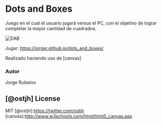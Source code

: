 # Dots and Boxes

Juego en el cual el usuario jugará versus el PC, con el objetivo de lograr completar la mayor cantidad de cuadrados.

![DAB](https://dl.dropboxusercontent.com/u/181689/Dots.gif)

Jugar: https://jorger.github.io/dots_and_boxes/

Realizado haciendo uso de [canvas]


### Autor
Jorge Rubaino

[@ostjh]
License
----
MIT
[@ostjh]:https://twitter.com/ostjh
[canvas]:http://www.w3schools.com/html/html5_canvas.asp
